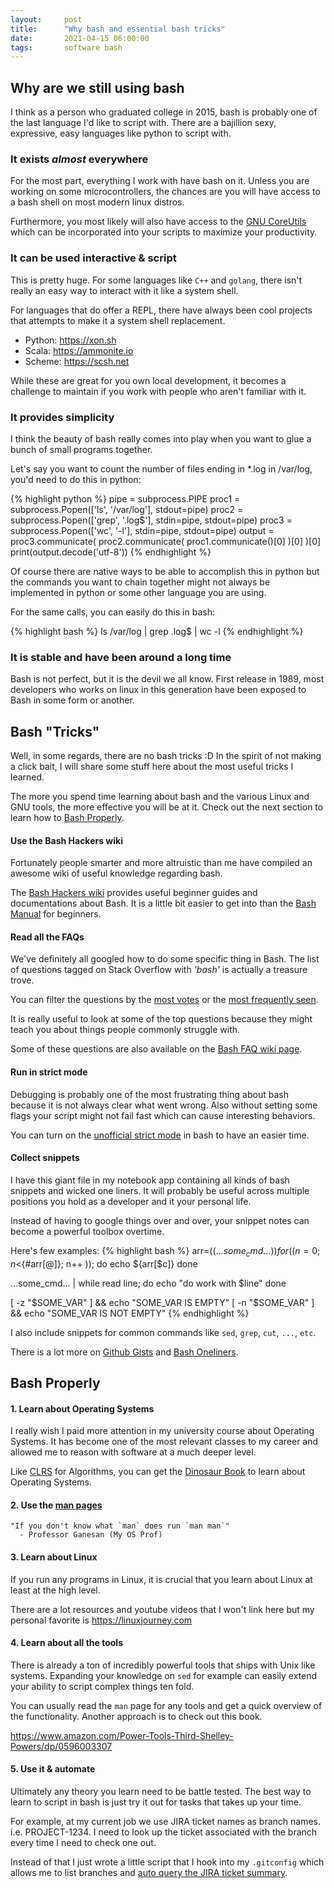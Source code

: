 ```yaml
---
layout:     post
title:      "Why bash and essential bash tricks"
date:       2021-04-15 06:00:00
tags:       software bash
---
```


## Why are we still using bash

I think as a person who graduated college in 2015, bash is probably one of the
last language I'd like to script with. There are a bajillion sexy, expressive,
easy languages like python to script with.

### It exists *almost* everywhere

For the most part, everything I work with have bash on it. Unless you are
working on some microcontrollers, the chances are you will have access to a
bash shell on most modern linux distros.

Furthermore, you most likely will also have access to the [GNU
CoreUtils](https://www.gnu.org/software/coreutils/) which can be incorporated
into your scripts to maximize your productivity.

### It can be used interactive & script

This is pretty huge. For some languages like `C++` and `golang`, there isn't
really an easy way to interact with it like a system shell.

For languages that do offer a REPL, there have always been cool projects that
attempts to make it a system shell replacement.

- Python: <https://xon.sh>
- Scala: <https://ammonite.io>
- Scheme: <https://scsh.net>

While these are great for you own local development, it becomes a challenge to
maintain if you work with people who aren't familiar with it.

### It provides simplicity

I think the beauty of bash really comes into play when you want to glue a bunch
of small programs together.

Let's say you want to count the number of files ending in *.log in /var/log,
you'd need to do this in python:

{% highlight python %}
pipe = subprocess.PIPE
proc1 = subprocess.Popen(['ls', '/var/log'], stdout=pipe)
proc2 = subprocess.Popen(['grep', '.log$'], stdin=pipe, stdout=pipe)
proc3 = subprocess.Popen(['wc', '-l'], stdin=pipe, stdout=pipe)
output = proc3.communicate(
  proc2.communicate(
    proc1.communicate()[0]
  )[0]
)[0]
print(output.decode('utf-8'))
{% endhighlight %}

Of course there are native ways to be able to accomplish this in python but the
commands you want to chain together might not always be implemented in python or
some other language you are using.

For the same calls, you can easily do this in bash:

{% highlight bash %}
ls /var/log | grep .log$ | wc -l
{% endhighlight %}

### It is stable and have been around a long time

Bash is not perfect, but it is the devil we all know. First release in 1989,
most developers who works on linux in this generation have been exposed to Bash
in some form or another.

## Bash "Tricks"

Well, in some regards, there are no bash tricks :D In the spirit of not making a
click bait, I will share some stuff here about the most useful tricks I learned.

The more you spend time learning about bash and the various Linux and GNU tools,
the more effective you will be at it. Check out the next section to learn how to
[Bash Properly](#bash-properly).

#### Use the Bash Hackers wiki

Fortunately people smarter and more altruistic than me have compiled an awesome
wiki of useful knowledge regarding bash.

The [Bash Hackers wiki](https://wiki.bash-hackers.org/doku.php) provides useful
beginner guides and documentations about Bash. It is a little bit easier to get
into than the [Bash Manual](https://www.gnu.org/software/bash/manual/bash.html)
for beginners.

#### Read all the FAQs

We've definitely all googled how to do some specific thing in Bash. The list of
questions tagged on Stack Overflow with *'bash'* is actually a treasure trove.

You can filter the questions by the [most
votes](https://stackoverflow.com/questions/tagged/bash?tab=Votes) or the [most
frequently seen](https://stackoverflow.com/questions/tagged/bash?tab=Frequent).

It is really useful to look at some of the top questions because they might
teach you about things people commonly struggle with.

Some of these questions are also available on the [Bash FAQ wiki
page](http://mywiki.wooledge.org/BashFAQ).

#### Run in strict mode

Debugging is probably one of the most frustrating thing about bash because it is
not always clear what went wrong. Also without setting some flags your script
might not fail fast which can cause interesting behaviors.

You can turn on the [unofficial strict
mode](http://redsymbol.net/articles/unofficial-bash-strict-mode) in bash to have
an easier time.

#### Collect snippets

I have this giant file in my notebook app containing all kinds of bash snippets
and wicked one liners. It will probably be useful across multiple positions you
hold as a developer and it your personal life.

Instead of having to google things over and over, your snippet notes can become
a powerful toolbox overtime.

Here's few examples:
{% highlight bash %}
arr=($(...some_cmd...))
for (( n=0; n<${#arr[@]}; n++ )); do
  echo ${arr[$c]}
done

...some_cmd... | while read line; do
  echo "do work with $line"
done

[ -z "$SOME_VAR" ] && echo "SOME_VAR IS EMPTY"
[ -n "$SOME_VAR" ] && echo "SOME_VAR IS NOT EMPTY"
{% endhighlight %}

I also include snippets for common commands like `sed`, `grep`, `cut`,
`...`, `etc`.

There is a lot more on [Github Gists](https://gist.github.com/) and [Bash
Oneliners](http://www.bashoneliners.com/oneliners/popular).

## Bash Properly

#### 1. Learn about Operating Systems

I really wish I paid more attention in my university course about Operating
Systems. It has become one of the most relevant classes to my career and allowed
me to reason with software at a much deeper level.

Like
[CLRS](https://www.amazon.com/Introduction-Algorithms-3rd-MIT-Press/dp/0262033844)
for Algorithms, you can get the [Dinosaur
Book](https://www.amazon.com/Operating-System-Concepts-Abraham-Silberschatz/dp/0470128720)
to learn about Operating Systems.

#### 2. Use the [man pages](https://man7.org/linux/man-pages/man1/man.1.html)
```
"If you don't know what `man` does run `man man`"
  - Professor Ganesan (My OS Prof)
```

#### 3. Learn about Linux

If you run any programs in Linux, it is crucial that you learn about Linux at
least at the high level.

There are a lot resources and youtube videos that I won't link here but my
personal favorite is <https://linuxjourney.com>

#### 4. Learn about all the tools

There is already a ton of incredibly powerful tools that ships with Unix like
systems. Expanding your knowledge on `sed` for example can easily extend your
ability to script complex things ten fold.

You can usually read the `man` page for any tools and get a quick overview of
the functionality. Another approach is to check out this book.

<https://www.amazon.com/Power-Tools-Third-Shelley-Powers/dp/0596003307>


#### 5. Use it & automate

Ultimately any theory you learn need to be battle tested. The best way to learn
to script in bash is just try it out for tasks that takes up your time.

For example, at my current job we use JIRA ticket names as branch names. i.e.
PROJECT-1234. I need to look up the ticket associated with the branch every time
I need to check one out.

Instead of that I just wrote a little script that I hook into my `.gitconfig`
which allows me to list branches and [auto query the JIRA ticket
summary](https://gist.github.com/leoxlin/ac0bc7a7b4427365b9eb6334c1c43f73).

